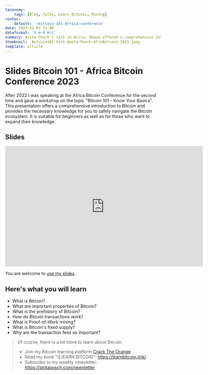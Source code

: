 ```yaml
---
taxonomy:
    tags: [Blog, Talks, Learn Bitcoin, Mining]
routes:
    default: '/bitcoin-101-Africa-conference'
date: 2023-12-02 11:00
dateformat: 'Y-m-d H:i'
summary: Anita Posch's talk in Accra, Ghana offered a comprehensive introduction to the basics of Bitcoin, incl. its prehistory, transactions, and PoW mining.
thumbnail: _Bitcoin101-talk-Anita-Posch-AfroBitcoin-2023.jpeg
template: article 
---
```


# Slides Bitcoin 101 - Africa Bitcoin Conference 2023

After 2022 I was speaking at the Africa Bitcoin Conference for the second time and gave a workshop on the topic "Bitcoin 101 - Know Your Basics". This presentation offers a comprehensive introduction to Bitcoin and provides the necessary knowledge for you to safely navigate the Bitcoin ecosystem. It is suitable for beginners as well as for those who want to expand their knowledge. 

## Slides

<iframe src="https://docs.google.com/presentation/d/e/2PACX-1vTQAyziMkeF9LYkk31VfytrbirB-5083poLudMiJtjuzOD5soeue2LmYEfFpxsDScJCZF4m62x1lhZt/embed?start=false&loop=false&delayms=3000" frameborder="0" width="640" height="389" allowfullscreen="true" mozallowfullscreen="true" webkitallowfullscreen="true"></iframe>

You are welcome to [use my slides](https://docs.google.com/presentation/d/1uV4Pey6xuL5IXZ15yt2_A0Ep-iaFpTUcCAZoUa-Ohi4/edit?usp=sharing).


## Here's what you will learn
* What is Bitcoin?
* What are important properties of Bitcoin?
* What is the prehistory of Bitcoin?
* How do Bitcoin transactions work?
* What is Proof-of-Work mining?
* What is Bitcoin's fixed supply?
* Why are the transaction fees so important?


> Of course, there is a lot more to learn about Bitcoin.
> * Join my Bitcoin learning platform [Crack The Orange](https://cracktheorange.com)
> * Read my book "(L)EARN BITCOIN": https://learnbitcoin.link/
> * Subscribe to my weekly newsletter: https://anitaposch.com/newsletter
